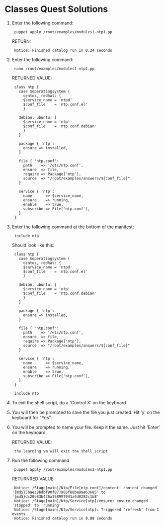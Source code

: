 # Classes Quest Solutions

1. Enter the following command:

		puppet apply /root/examples/modules1-ntp1.pp
	
	RETURN:

		Notice: Finished catalog run in 0.24 seconds

2. Enter the following command:

		nano /root/examples/modules1-ntp1.pp

	RETURNED VALUE:

		class ntp {
		  case $operatingsystem {
			centos, redhat: {
			$service_name = 'ntpd'
			$conf_file    = 'ntp.conf.el'
			}

		  debian, ubuntu: {
			$service_name = 'ntp'
			$conf_file    = 'ntp.conf.debian'
			}
		  }

		  package { 'ntp':
			ensure => installed,
		  }

		  file { 'ntp.conf':
			path    => '/etc/ntp.conf',
			ensure  => file,
			require => Package['ntp'],
			source  => "/root/examples/answers/${conf_file}"
		  }

		  service { 'ntp':
			name      => $service_name,
			ensure    => running,
			enable    => true,
			subscribe => File['ntp.conf'],
		  }
		}

3. Enter the following command at the bottom of the manifest:

		include ntp

	Should look like this:
	
		class ntp {
		  case $operatingsystem {
			centos, redhat: {
			$service_name = 'ntpd'
			$conf_file    = 'ntp.conf.el'
			}

		  debian, ubuntu: {
			$service_name = 'ntp'
			$conf_file    = 'ntp.conf.debian'
			}
		  }

		  package { 'ntp':
			ensure => installed,
		  }

		  file { 'ntp.conf':
			path    => '/etc/ntp.conf',
			ensure  => file,
			require => Package['ntp'],
			source  => "/root/examples/answers/${conf_file}"
		  }

		  service { 'ntp':
			name      => $service_name,
			ensure    => running,
			enable    => true,
			subscribe => File['ntp.conf'],
		  }
		}
		
		include ntp

4. To exit the shell script, do a 'Control X' on the keyboard

5. You will then be prompted to save the file you just created. Hit 'y' on the keyboard for "Yes".

6. You will be prompted to name your file. Keep it the same. Just hit 'Enter' on the keyboard.

	RETURNED VALUE:

        the learning vm will exit the shell script

7. Run the following command

		puppet apply /root/examples/modules1-ntp1.pp

	RETURNRED VALUE:

		Notice: /Stage[main]/Ntp/File[ntp.conf]/content: content changed '{md5}5baec8bdbf90f877a05f88ba99e63685' to '{md5}dc20e83b436a358997041a4d8282c1b8'
		Notice: /Stage[main]/Ntp/Service[ntp]/ensure: ensure changed 'stopped' to 'running'
		Notice: /Stage[main]/Ntp/Service[ntp]: Triggered 'refresh' from 1 events
		Notice: Finished catalog run in 0.88 seconds


